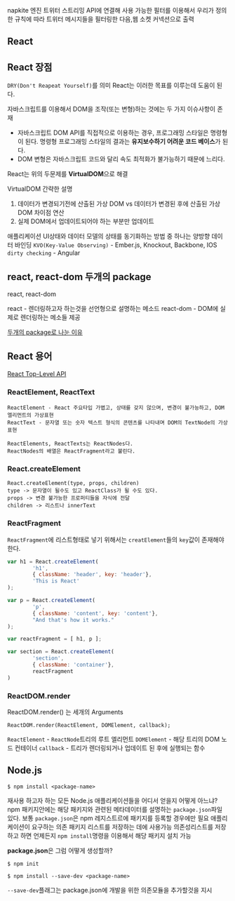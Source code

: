 napkite 엔진
트위터 스트리밍 API에 연결해 사용 가능한 필터를 이용해서 우리가 정의한 규칙에 따라 트위터 메시지들을 필터링한 다음,웹 소켓 커넥션으로 출력

## React

## React 장점
`DRY(Don't Reapeat Yourself)`를 의미 React는 이러한 목표를 이루는데 도움이 된다.<br>

자바스크립트를 이용해서 DOM을 조작(또는 변형)하는 것에는 두 가지 이슈사항이 존재
- 자바스크립트 DOM API를 직접적으로 이용하는 경우, 프로그래밍 스타일은 명령형이 된다.
  명령형 프로그래밍 스타일의 결과는 **유지보수하기 어려운 코드 베이스**가 된다.
- DOM 변형은 자바스크립트 코드와 달리 속도 최적화가 불가능하기 때문에 느리다.

React는 위의 두문제를 **VirtualDOM**으로 해결

VirtualDOM 간략한 설명
1. 데이터가 변경되기전에 산출된 가상 DOM vs 데이터가 변경된 후에 산출된 가상 DOM 차이점 연산
2. 실제 DOM에서 업데이트되어야 하는 부분만 업데이트

애플리케이션 UI상태와 데이터 모델의 상태를 동기화하는 방법 중 하나는 양방향 데이터 바인딩
`KVO(Key-Value Observing)` - Ember.js, Knockout, Backbone, IOS
`dirty checking` - Angular


## react, react-dom 두개의 package
react, react-dom

react - 렌더링하고자 하는것을 선언형으로 설명하는 메소드
react-dom - DOM에 실제로 렌더링하는 메소들 제공

[두개의 package로 나눈 이유](http://facebook.github.io/react/blog/2015/07/03/react-v0.14-beta-1.html#two-packages)

## React 용어
[React Top-Level API](https://facebook.github.io/react/docs/top-level-api.html)

### ReactElement, ReactText
```
ReactElement - React 주요타입 가볍고, 상태를 갖지 않으며, 변경이 불가능하고, DOM 엘리먼트의 가상표현
ReactText - 문자열 또는 숫자 텍스트 형식의 콘텐츠를 나타내며 DOM의 TextNode의 가상표현

ReactElements, ReactTexts는 ReactNodes다.
ReactNodes의 배열은 ReactFragment라고 불린다.
```

### React.createElement
```
React.createElement(type, props, children)
type -> 문자열이 될수도 있고 ReactClass가 될 수도 있다.
props -> 변경 불가능한 프로퍼티들을 자식에 전달
children -> 리스트나 innerText
```

### ReactFragment
`ReactFragment`에 리스트형태로 넣기 위해서는 `creatElement`들의 `key`값이 존재해야한다.

```js
var h1 = React.createElement(
        'h1', 
        { className: 'header', key: 'header'},
        'This is React'
);

var p = React.createElement(
        'p',
        { className: 'content', key: 'content'},
        "And that's how it works."
);

var reactFragment = [ h1, p ];

var section = React.createElement(
        'section', 
        { className: 'container'},
        reactFragment
)
```

### ReactDOM.render
ReactDOM.render() 는 세개의 Arguments

```
ReactDOM.render(ReactElement, DOMElement, callback);
```

`ReactElement` - `ReactNode`트리의 루트 엘리먼트
`DOMElement` - 해당 트리의 DOM 노드 컨테이너
`callback` - 트리가 렌더링되거나 업데이트 된 후에 실행되는 함수



## Node.js
```
$ npm install <package-name>
```
재사용 하고자 하는 모든 Node.js 애플리케이션들을 어디서 얻을지 어떻게 아느냐?
npm 패키지안에는 해당 패키지와 관련된 메타데이터를 설명하는 `package.json`파일 있다.
보통 `package.json`은 npm 레지스트르에 패키지를 등록할 경우에만 필요
애플리케이션이 요구하는 의존 패키지 리스트를 저장하는 데에 사용가능
의존성리스트를 저장하고 하면 언제든지 `npm install`명령을 이용해서 해당 패키지 설치 가능

**package.json**은 그럼 어떻게 생성할까?
```
$ npm init
```

```
$ npm install --save-dev <package-name>
```
`--save-dev`플래그는 package.json에 개발을 위한 의존모듈을 추가할것을 지시
